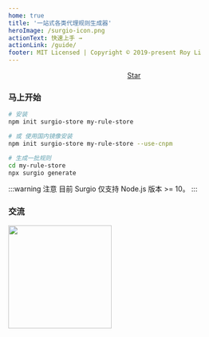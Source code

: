 ```yaml
---
home: true
title: '一站式各类代理规则生成器'
heroImage: /surgio-icon.png
actionText: 快速上手 →
actionLink: /guide/
footer: MIT Licensed | Copyright © 2019-present Roy Li
---
```


<p style="text-align: center">
  <script async defer src="https://buttons.github.io/buttons.js"></script>
  <a class="github-button" href="https://github.com/geekdada/surgio" data-icon="octicon-star" data-size="large" data-show-count="true" aria-label="Star geekdada/surgio on GitHub">Star</a>
</p>

### 马上开始

```bash
# 安装
npm init surgio-store my-rule-store

# 或 使用国内镜像安装
npm init surgio-store my-rule-store --use-cnpm

# 生成一批规则
cd my-rule-store
npx surgio generate
```

:::warning 注意
目前 Surgio 仅支持 Node.js 版本 >= 10。
:::

### 交流

[<img width="207" src="https://raw.githubusercontent.com/geekdada/surgio/master/docs/.vuepress/public/join-telegram.png">](https://t.me/surgiotg)

